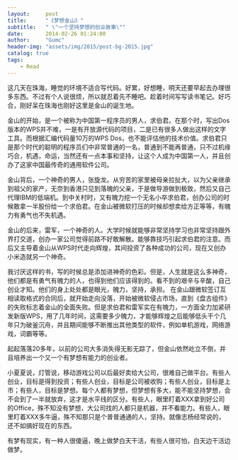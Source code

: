 ```yaml
---
layout:     post
title:      "《梦想金山》"
subtitle:   " \"一个坚持梦想的创业故事­\""
date:       2014-02-26 01:24:00
author:     "Gumc"
header-img: "assets/img/2015/post-bg-2015.jpg"
catalog: true
tags:
    - Read
---
```


这几天在珠海，睡觉的环境不适合写代码。好累，好想睡，明天还要早起去办理很多东西。不过有个人说很烦，所以就忍着先不睡吧。趁着时间写写读书笔记。好巧合，刚好呆在珠海也刚好这里是金山的诞生地。

金山的开始，是一个被称为中国第一程序员的男人，求伯君。在那个时，写出Dos版本的WPS并不难，一是有开放源代码的项目，二是已有很多人做出这样的文字工具。而根据汇编代码量10万的WPS Dos，也不能评估他的技术价值。求伯君只是那个时代的聪明的程序员们中非常普通的一名，普通到不能再普通，只不过机缘巧合，机遇，命运，当然还有一点本事和坚持，让这个人成为中国第一人，并且创办了这家中国最传奇的通用软件公司。

金山背后，一个神奇的男人，张旋龙。从穷苦的家里被母亲拉扯大，以为父亲继承到祖父的家产，无奈到香港只见到落魄的父亲，于是做导游做到极致，然后又自己代理IBM的低端机。到中关村时，又有魄力挖一个无名小卒求伯君，创办公司的时候敢拿一半股份给一个求伯君。在金山被微软打压的时候却想卖给方正等等，有魄力有勇气也不失机遇。

金山的后来，雷军，一个神奇的人。大学时候就能够非常坚持学习也非常坚持跟外界打交道，创办一家公司觉得前路不好敢解散。能够靠技巧引起求伯君的注意。而后又主导着金山从WPS时代走向辉煌，其间投资了各种成功的公司，现在又创办小米造就另一个神奇。

我讨厌这样的书，写的时候总是添加进神奇的色彩。但是，人生就是这么多神奇，他们都是有勇气有魄力的人，也得到他们应该得到的。看不到的艰辛与辛酸，自己创业才知。他们的身上处处都是眼光，魄力，坚持，承担。
在金山跟微软签订互相读取格式的合同后，就开始走向没落，开始被微软侵占市场，直到《盘古组件》的失败标志着金山的全面失败。但是求伯君和雷军实在有魄力，一方面全力加紧研发新版WPS，用了几年时间，这需要多少魄力，才能够辉煌之后能够低头干个几年只为破釜沉舟，并且期间能够不断推出其他类型的软件，例如单机游戏，网络游戏，词霸等等。

起起落落20多年，以前的公司大多消失得无影无踪了，但金山依然屹立不倒，并且培养出一个又一个有梦想有能力的创业者。

小夏夏说，灯管说，移动游戏公司以后最好卖给大公司，很难自己做平台。有些人创业，目标是得到投资；有些人创业，目标是公司被收购；有些人创业，目标是上市；有些人，目标是梦想。每个人都有梦想，但梦想有多大，能不能坚持梦想，会不会到了一半就放弃，这才是水平线的区分。有些人，眼里盯着XXX拿到好公司的Office，殊不知没有梦想，大公司找的人都只是机器，并不看能力。有些人，眼里盯着XXX多牛逼，殊不知那只是个普普通通的人，坚持。就像志杨经常说的，还不如搞好现在的东西。

有梦有现实，有一种人很傻逼，晚上做梦白天干活，有些人很可怕，白天边干活边做梦。
